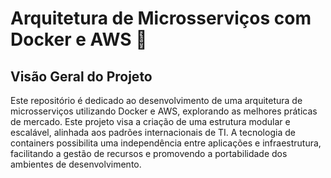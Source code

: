 # Arquitetura de Microsserviços com Docker e AWS 🚀
## Visão Geral do Projeto
Este repositório é dedicado ao desenvolvimento de uma arquitetura de microsserviços utilizando Docker e AWS, explorando as melhores práticas de mercado. Este projeto visa a criação de uma estrutura modular e escalável, alinhada aos padrões internacionais de TI. A tecnologia de containers possibilita uma independência entre aplicações e infraestrutura, facilitando a gestão de recursos e promovendo a portabilidade dos ambientes de desenvolvimento.
